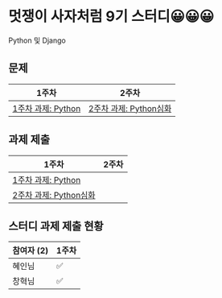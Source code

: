 # 멋쟁이 사자처럼 9기 스터디😀😀😀
Python 및 Django

## 문제
| 1주차 | 2주차 | 
| --- | --- | 
| [1주차 과제: Python](https://obtainable-alloy-df6.notion.site/Python-Que-4299824ad80e4fd1b97b0e3d8c311987) | [2주차 과제: Python심화](https://obtainable-alloy-df6.notion.site/Python-Que-5ff8207823294d919088fab373663cd7)
## 과제 제출
| 1주차 | 2주차 | 
| --- | --- | 
| [1주차 과제: Python](https://github.com/lmh0812/Likelion9-study/issues/1) |
[2주차 과제: Python심화](https://github.com/lmh0812/Likelion9-study/issues/3) |

## 스터디 과제 제출 현황

| 참여자 (2) | 1주차 |
| --- | --- |
| 혜인님 |:white_check_mark:|
| 창혁님 |:white_check_mark:|

